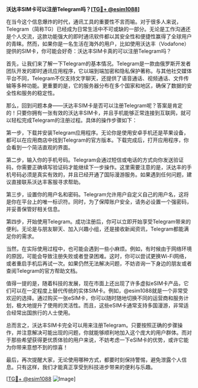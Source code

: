 **沃达丰SIM卡可以注册Telegram吗？[[TG💪+ @esim1088](https://t.me/s/esim1088)]**

在当今这个信息爆炸的时代，通讯工具的重要性不言而喻。对于很多人来说，Telegram（简称TG）已经成为日常生活中不可或缺的一部分。无论是工作沟通还是个人交流，这款功能强大的即时通讯软件都以其安全性和便捷性赢得了全球用户的青睐。然而，如果你是一名生活在海外的用户，比如使用沃达丰（Vodafone）提供的SIM卡，你可能会好奇：沃达丰SIM卡真的可以注册Telegram吗？

首先，让我们来了解一下Telegram的基本情况。Telegram是一款由俄罗斯开发者团队开发的即时通讯应用程序，它以端到端加密和隐私保护著称。与其他社交媒体平台不同，Telegram不仅支持文字聊天，还提供了语音通话、视频通话、文件传输等多种功能。更重要的是，它的服务器分布在多个国家和地区，确保了数据的安全性和服务的稳定性。

那么，回到问题本身——沃达丰SIM卡是否可以注册Telegram呢？答案是肯定的！只要你拥有一张有效的沃达丰SIM卡，并且手机能够正常连接到互联网，就可以轻松完成Telegram的注册过程。具体的操作步骤如下：

第一步，下载并安装Telegram应用程序。无论你是使用安卓手机还是苹果设备，都可以在应用商店中找到Telegram的官方版本。下载完成后，打开应用程序，你会看到一个简洁直观的界面。

第二步，输入你的手机号码。Telegram会通过短信或电话的方式向你发送验证码，你需要正确填写验证码才能继续下一步操作。这里需要注意的是，沃达丰的手机号码必须是真实有效的，并且已经开通了国际漫游服务。如果遇到任何问题，建议直接联系沃达丰客服寻求帮助。

第三步，设置你的用户名和密码。Telegram允许用户自定义自己的用户名，这将是你在平台上的唯一标识符。同时，为了保障账户安全，请务必设置一个强密码，并妥善保管好相关信息。

第四步，开始使用Telegram。成功注册后，你可以立即开始享受Telegram带来的便利。无论是与朋友聊天、加入兴趣小组，还是接收新闻资讯，Telegram都能满足你的需求。

当然，在实际使用过程中，也可能会遇到一些小麻烦。例如，有时候由于网络环境的原因，可能会导致注册失败或者登录困难。这时，你可以尝试更换Wi-Fi网络，或者重启手机后再试一次。如果仍然无法解决问题，不妨咨询一下身边的朋友或者查阅Telegram的官方帮助文档。

值得一提的是，随着科技的发展，现在市面上还出现了许多虚拟eSIM卡产品，它们可以在一定程度上替代传统的实体SIM卡。例如，@esim1088就是一个非常受欢迎的选择。通过购买一张eSIM卡，你可以随时随地切换不同的运营商和服务计划，极大地提升了使用的灵活性。而且，这些eSIM卡通常支持多国漫游，非常适合经常出国旅行的人士使用。

总而言之，沃达丰SIM卡完全可以用来注册Telegram。只要按照正确的步骤操作，并注意解决可能出现的问题，你就能够顺利地加入这个庞大的用户群体。而对于那些希望获得更优质体验的用户来说，不妨考虑一下eSIM卡的优势，或许它能为你带来意想不到的惊喜！

最后，再次提醒大家，无论使用哪种方式，都要时刻保持警惕，避免泄露个人信息。只有这样，我们才能真正享受到科技进步带来的便利与乐趣。

[[TG💪+ @esim1088](https://t.me/s/esim1088) ![Image](https://i.postimg.cc/4NQfJmqS/Snipaste-2025-05-13-00-14-12.png)]
